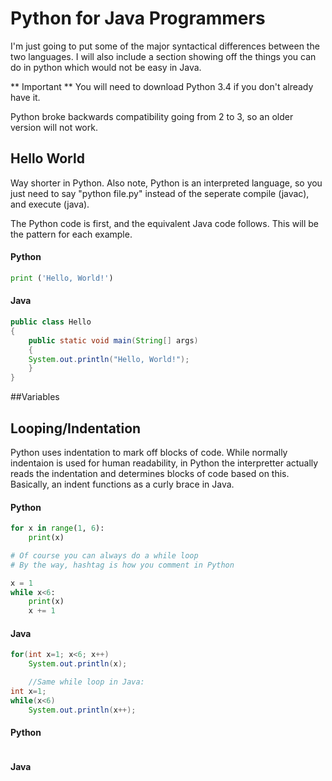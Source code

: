 # Python for Java Programmers

I'm just going to put some of the major syntactical differences
between the two languages. I will also include a section showing off the 
things you can do in python which would not be easy in Java. 

** Important ** You will need to download Python 3.4 if you don't already
 have it. 

Python broke backwards compatibility going from 2 to 3, so an older version
 will not work.

## Hello World

Way shorter in Python. Also note, Python is an interpreted language, so
you just need to say "python file.py" instead of the seperate compile (javac),
and execute (java).

The Python code is first, and the equivalent Java code follows. This will be 
the pattern for each example.

#### Python
```python
print ('Hello, World!')
```
#### Java
```java
public class Hello
{
    public static void main(String[] args)
    {
	System.out.println("Hello, World!");
    }
}
```

##Variables

## Looping/Indentation

Python uses indentation to mark off blocks of code. While normally indentaion
is used for human readability, in Python the interpretter actually reads the
indentation and determines blocks of code based on this. Basically, an indent
functions as a curly brace in Java.

#### Python
```python
for x in range(1, 6):
    print(x)

# Of course you can always do a while loop
# By the way, hashtag is how you comment in Python

x = 1
while x<6:
    print(x)
    x += 1
```
#### Java
```java
for(int x=1; x<6; x++)
    System.out.println(x);

	//Same while loop in Java:
int x=1;
while(x<6)
	System.out.println(x++);
```


#### Python
```python

```

#### Java
```java

```